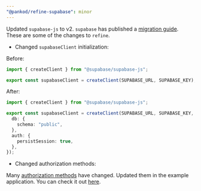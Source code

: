 ```yaml
---
"@pankod/refine-supabase": minor
---
```


Updated `supabase-js` to v2. `supabase` has published a [migration guide](https://supabase.com/docs/reference/javascript/v1/upgrade-guide). These are some of the changes to `refine`.

-   Changed `supabaseClient` initialization:

  Before:

  ```ts
  import { createClient } from "@supabase/supabase-js";

  export const supabaseClient = createClient(SUPABASE_URL, SUPABASE_KEY);
  ```

  After:
  ```ts
  import { createClient } from "@supabase/supabase-js";

  export const supabaseClient = createClient(SUPABASE_URL, SUPABASE_KEY, {
    db: {
      schema: "public",
    },
    auth: {
      persistSession: true,
    },
  });
  ```

-  Changed authorization methods:

  Many [authorization methods](https://supabase.com/docs/reference/javascript/v1/upgrade-guide#auth-methods) have changed. Updated them in the example application. You can check it out [here](https://github.com/refinedev/refine/pull/3528/commits/3ac9ec9c73fdc0d406891a8b7e38ce7990bb5a1b).



